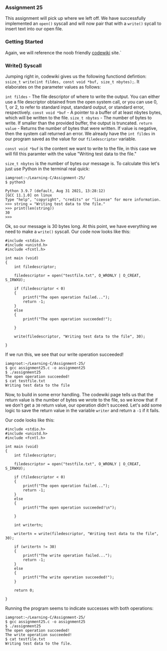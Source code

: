 ### Assignment 25

This assignment will pick up where we left off. We have successfully implemented an `open()` syscall and will now pair that with a `write()` sycall to insert text into our open file.

### Getting Started

Again, we will reference the noob friendly [codewiki](http://codewiki.wikidot.com/c:system-calls:write) site.`

### Write() Syscall

Jumping right in, codewiki gives us the following functiond defintion: `ssize_t write(int fildes, const void *buf, size_t nbytes);`. It elaborates on the parameter values as follows:

`int fildes` - The file descriptor of where to write the output. You can either use a file descriptor obtained from the open system call, or you can use 0, 1, or 2, to refer to standard input, standard output, or standard error, respectively.
`const void *buf` - A pointer to a buffer of at least nbytes bytes, which will be written to the file.
`size_t nbytes` - The number of bytes to write. If smaller than the provided buffer, the output is truncated.
`return value` - Returns the number of bytes that were written. If value is negative, then the system call returned an error.
We already have the `int fildes` in our program saved as the value for our `filedescriptor` variable.

`const void *buf` is the content we want to write to the file, in this case we will fill this paramter with the value "Writing test data to the file."

`size_t nbytes` is the number of bytes our message is. To calculate this let's just use Python in the terminal real quick:

```
iamgroot:~/Learning-C/Assignment-25/
$ python3

Python 3.9.7 (default, Aug 31 2021, 13:28:12) 
[GCC 11.1.0] on linux
Type "help", "copyright", "credits" or "license" for more information.
>>> string = "Writing test data to the file."
>>> print(len(string))
30
>>> 
```

Ok, so our message is 30 bytes long. At this point, we have everything we need to make a `write()` syscall. Our code now looks like this:

```
#include <stdio.h>
#include <unistd.h>
#include <fcntl.h>

int main (void)
{
	int filedescriptor;

	filedescriptor = open("testfile.txt", O_WRONLY | O_CREAT, S_IRWXU);

	if (filedescriptor < 0)
	{
		printf("The open operation failed...");
		return -1;
	}
	else 
	{
		printf("The open operation succeeded!");
		
	}

	write(filedescriptor, "Writing test data to the file", 30);
	
}
```

If we run this, we see that our write operation succeeded!

```
iamgroot:~/Learning-C/Assignment-25/
$ gcc assignment25.c -o assignment25
$ ./assignment25
The open operation succeeded!
$ cat testfile.txt
Writing test data to the file
```

Now, to build in some error handling. The codewiki page tells us that the return value is the number of bytes we wrote to the file, so we know that if we don't get a `30` return value, our operation didn't succeed. Let's add some logic to save the return value in the variable `writer` and return a `-1` if it fails.

Our code looks like this:

```
#include <stdio.h>
#include <unistd.h>
#include <fcntl.h>

int main (void)
{
	int filedescriptor;

	filedescriptor = open("testfile.txt", O_WRONLY | O_CREAT, S_IRWXU);

	if (filedescriptor < 0)
	{
		printf("The open operation failed...");
		return -1;
	}
	else 
	{
		printf("The open operation succeeded!\n");
		
	}

	int writertn;

	writertn = write(filedescriptor, "Writing test data to the file", 30);

	if (writertn != 30)
	{
		printf("The write operation failed...");
		return -1;
	}
	else
	{
		printf("The write operation succeeded!");
	}

	return 0;

}
```

Running the program seems to indicate successes with both operations:

```
iamgroot:~/Learning-C/Assignment-25/
$ gcc assignment25.c -o assignment25
$ ./assignment25
The open operation succeeded!
The write operation succeeded!
$ cat testfile.txt
Writing test data to the file.
```